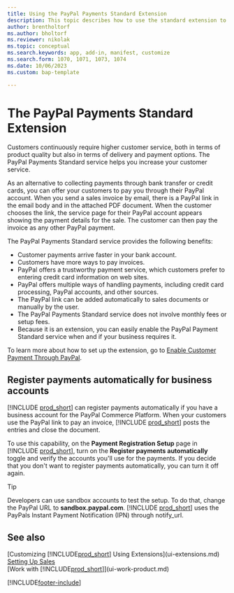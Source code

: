 ```yaml
---
title: Using the PayPal Payments Standard Extension
description: This topic describes how to use the standard extension to enable customers to make payments with PayPal.
author: brentholtorf
ms.author: bholtorf
ms.reviewer: nikolak
ms.topic: conceptual
ms.search.keywords: app, add-in, manifest, customize
ms.search.form: 1070, 1071, 1073, 1074
ms.date: 10/06/2023
ms.custom: bap-template

---
```

# The PayPal Payments Standard Extension

Customers continuously require higher customer service, both in terms of product quality but also in terms of delivery and payment options. The PayPal Payments Standard service helps you increase your customer service.

As an alternative to collecting payments through bank transfer or credit cards, you can offer your customers to pay you through their PayPal account. When you send a sales invoice by email, there is a PayPal link in the email body and in the attached PDF document. When the customer chooses the link, the service page for their PayPal account appears showing the payment details for the sale. The customer can then pay the invoice as any other PayPal payment.

The PayPal Payments Standard service provides the following benefits:

* Customer payments arrive faster in your bank account.
* Customers have more ways to pay invoices.
* PayPal offers a trustworthy payment service, which customers prefer to entering credit card information on web sites.
* PayPal offers multiple ways of handling payments, including credit card processing, PayPal accounts, and other sources.
* The PayPal link can be added automatically to sales documents or manually by the user.
* The PayPal Payments Standard service does not involve monthly fees or setup fees.
* Because it is an extension, you can easily enable the PayPal Payment Standard service when and if your business requires it.  

To learn more about how to set up the extension, go to [Enable Customer Payment Through PayPal](sales-how-enable-payment-service-extensions.md).

## Register payments automatically for business accounts

[!INCLUDE [prod_short](includes/prod_short.md)] can register payments automatically if you have a business account for the PayPal Commerce Platform. When your customers use the PayPal link to pay an invoice, [!INCLUDE [prod_short](includes/prod_short.md)] posts the entries and close the document. 

To use this capability, on the **Payment Registration Setup** page in [!INCLUDE [prod_short](includes/prod_short.md)], turn on the **Register payments automatically** toggle and verify the accounts you'll use for the payments. If you decide that you don't want to register payments automatically, you can turn it off again.

> [!TIP]
> Developers can use sandbox accounts to test the setup. To do that, change the PayPal URL to **sandbox.paypal.com**. [!INCLUDE [prod_short](includes/prod_short.md)] uses the PayPals Instant Payment Notification (IPN) through notify_url.


## See also

[Customizing [!INCLUDE[prod_short](includes/prod_short.md)] Using Extensions](ui-extensions.md)  
[Setting Up Sales](sales-setup-sales.md)  
[Work with [!INCLUDE[prod_short](includes/prod_short.md)]](ui-work-product.md)  

[!INCLUDE[footer-include](includes/footer-banner.md)]
